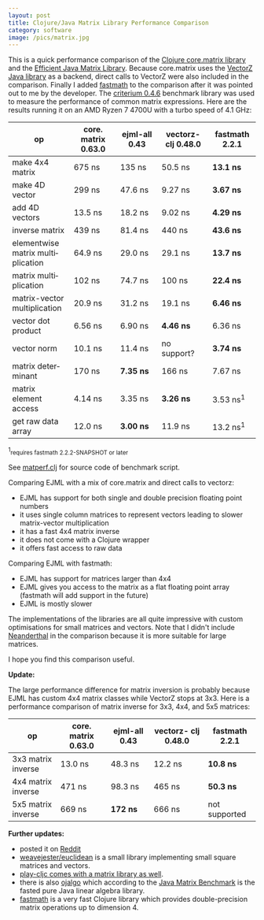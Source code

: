 ```yaml
---
layout: post
title: Clojure/Java Matrix Library Performance Comparison
category: software
image: /pics/matrix.jpg
---
```


This is a quick performance comparison of the [Clojure core.matrix library][1] and the [Efficient Java Matrix Library][2].
Because core.matrix uses the [VectorZ Java library][3] as a backend, direct calls to VectorZ were also included in the comparison.
Finally I added [fastmath][11] to the comparison after it was pointed out to me by the developer.
The [criterium 0.4.6][4] benchmark library was used to measure the performance of common matrix expressions.
Here are the results running it on an AMD Ryzen 7 4700U with a turbo speed of 4.1 GHz:

| op                                          | core. matrix 0.63.0 | ejml-all 0.43    | vectorz- clj 0.48.0 | fastmath 2.2.1     |
|---------------------------------------------|---------------------|------------------|---------------------|--------------------|
| make 4x4 matrix                             | 675&nbsp;ns         | 135&nbsp;ns      | 50.5&nbsp;ns        | **13.1&nbsp;ns**        |
| make 4D vector                              | 299&nbsp;ns         | 47.6&nbsp;ns     | 9.27&nbsp;ns        | **3.67&nbsp;ns**        |
| add 4D vectors                              | 13.5&nbsp;ns        | 18.2&nbsp;ns     | 9.02&nbsp;ns        | **4.29&nbsp;ns**        |
| inverse matrix                              | 439&nbsp;ns         | 81.4&nbsp;ns     | 440&nbsp;ns         | **43.6&nbsp;ns**        |
| element&shy;wise matrix multi&shy;plication | 64.9&nbsp;ns        | 29.0&nbsp;ns     | 29.1&nbsp;ns        | **13.7&nbsp;ns**        |
| matrix multi&shy; plication                 | 102&nbsp;ns         | 74.7&nbsp;ns     | 100&nbsp;ns         | **22.4&nbsp;ns**        |
| matrix-vector multi&shy;plication           | 20.9&nbsp;ns        | 31.2&nbsp;ns     | 19.1&nbsp;ns        | **6.46&nbsp;ns**        |
| vector dot product                          | 6.56&nbsp;ns        | 6.90&nbsp;ns     | **4.46&nbsp;ns**    | 6.36&nbsp;ns            |
| vector norm                                 | 10.1&nbsp;ns        | 11.4&nbsp;ns     | no support?         | **3.74&nbsp;ns**        |
| matrix deter&shy;minant                    | 170&nbsp;ns         | **7.35&nbsp;ns** | 166&nbsp;ns         | 7.67&nbsp;ns            |
| matrix element access                       | 4.14&nbsp;ns        | 3.35&nbsp;ns     | **3.26&nbsp;ns**    | 3.53&nbsp;ns<sup>1</sup>|
| get raw data array                          | 12.0&nbsp;ns        | **3.00&nbsp;ns** | 11.9&nbsp;ns        | 13.2&nbsp;ns<sup>1</sup>|

<sup>1</sup><small>requires fastmath 2.2.2-SNAPSHOT or later</small>

See [matperf.clj][12] for source code of benchmark script.

Comparing EJML with a mix of core.matrix and direct calls to vectorz:
* EJML has support for both single and double precision floating point numbers
* it uses single column matrices to represent vectors leading to slower matrix-vector multiplication
* it has a fast 4x4 matrix inverse
* it does not come with a Clojure wrapper
* it offers fast access to raw data

Comparing EJML with fastmath:
* EJML has support for matrices larger than 4x4
* EJML gives you access to the matrix as a flat floating point array (fastmath will add support in the future)
* EJML is mostly slower

The implementations of the libraries are all quite impressive with custom optimisations for small matrices and vectors.
Note that I didn't include [Neanderthal][5] in the comparison because it is more suitable for large matrices.

I hope you find this comparison useful.

**Update:**

The large performance difference for matrix inversion is probably because EJML has custom 4x4 matrix classes while VectorZ stops at 3x3.
Here is a performance comparison of matrix inverse for 3x3, 4x4, and 5x5 matrices:

| op                 | core. matrix 0.63.0 | ejml-all 0.43   | vectorz- clj 0.48.0 | fastmath 2.2.1   |
|--------------------|---------------------|-----------------|---------------------|------------------|
| 3x3 matrix inverse | 13.0&nbsp;ns        | 48.3&nbsp;ns    | 12.2&nbsp;ns        | **10.8&nbsp;ns** |
| 4x4 matrix inverse | 471&nbsp;ns         | 98.3&nbsp;ns    | 465&nbsp;ns         | **50.3&nbsp;ns** |
| 5x5 matrix inverse | 669&nbsp;ns         | **172&nbsp;ns** | 666&nbsp;ns         | not supported    |

**Further updates:**

* posted it on [Reddit][6]
* [weavejester/euclidean][7] is a small library implementing small square matrices and vectors.
* [play-cljc comes with a matrix library as well][8].
* there is also [ojalgo][9] which according to the [Java Matrix Benchmark][10] is the fasted pure Java linear algebra library.
* [fastmath][11] is a very fast Clojure library which provides double-precision matrix operations up to dimension 4.

[1]: https://mikera.github.io/core.matrix/
[2]: http://ejml.org/
[3]: https://github.com/mikera/vectorz
[4]: https://github.com/mikera/vectorz
[5]: https://neanderthal.uncomplicate.org/
[6]: https://www.reddit.com/r/Clojure/comments/13khc0h/clojurejava_matrix_library_performance_comparison/
[7]: https://github.com/weavejester/euclidean
[8]: https://github.com/oakes/play-cljc/blob/master/src/play_cljc/math.cljc
[9]: https://www.ojalgo.org/
[10]: https://lessthanoptimal.github.io/Java-Matrix-Benchmark/
[11]: https://github.com/generateme/fastmath
[12]: https://gist.github.com/wedesoft/8d1f8646649037904f16915f4639228e

